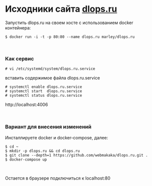 # Исходники сайта [dlops.ru](https://dlops.ru)

Запустить dlops.ru на своем хосте с использованием docker контейнера:

    $ docker run -i -t -p 80:80 --name dlops.ru marley/dlops.ru

<br/>

### Как сервис

    # vi /etc/systemd/system/dlops.ru.service

вставить содержимое файла dlops.ru.service

    # systemctl enable dlops.ru.service
    # systemctl start  dlops.ru.service
    # systemctl status dlops.ru.service

http://localhost:4006

<br/>

### Вариант для внесения изменений

Инсталлируете docker и docker-compose, далее:

    $ cd ~
    $ mkdir -p dlops.ru && cd dlops.ru
    $ git clone --depth=1 https://github.com/webmakaka/dlops.ru.git .
    $ docker-compose up

<br/>

Остается в браузере подключиться к localhost:80
